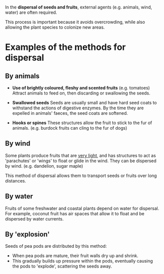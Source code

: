 In the **dispersal of seeds and fruits**, <span class="hi-blue">external agents</span> (e.g. animals, wind, water) are often required.

This process is important because it <span class="hi-green">avoids overcrowding</span>, while also allowing the plant species to colonize new areas.

# Examples of the methods for dispersal
## By animals
- **Use of brightly coloured, fleshy and scented fruits** (e.g. tomatoes)
  <span class="hi-green">Attract animals to feed on</span>, then discarding or swallowing the seeds.

- **Swallowed seeds**
  Seeds are usually <span class="hi-blue">small and have hard seed coats</span> to <span class="hi-green">withstand the actions of digestive enzymes</span>. By the time they are expelled in animals' faeces, the <span class="hi-blue">seed coats are softened</span>.

- **Hooks or spines**
  These structures allow the fruit to <span class="hi-green">stick to the fur of animals</span>.
  (e.g. burdock fruits can cling to the fur of dogs)

## By wind
Some plants produce fruits that are <u>very light</u>, and <span class="hi-green">has structures to act as 'parachutes' or 'wings' to float or glide in the wind</span>. They can be dispersed by wind.
(e.g. dandelion, sugar maple)

This method of dispersal allows them to transport seeds or fruits <span class="hi-green">over long distances</span>.

## By water
Fruits of some freshwater and coastal plants depend on water for dispersal.
For example, coconut fruit has <span class="hi-blue">air spaces</span> that allow it to <span class="hi-green">float</span> and be dispersed by water currents.

## By 'explosion'
Seeds of pea pods are distributed by this method:
- When pea pods are mature, their fruit walls dry up and shrink.
- This gradually <span class="hi-green">builds up pressure</span> within the pods, eventually causing the pods to 'explode', scattering the seeds away.
